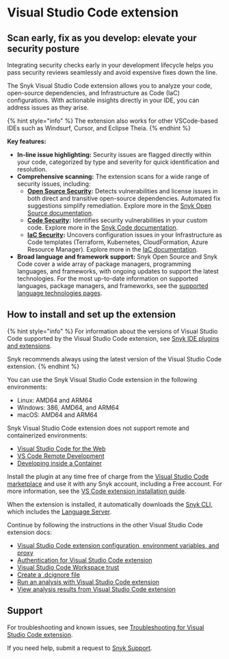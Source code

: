 # Visual Studio Code extension

## **Scan early, fix as you develop: elevate your security posture**

Integrating security checks early in your development lifecycle helps you pass security reviews seamlessly and avoid expensive fixes down the line.

The Snyk Visual Studio Code extension allows you to analyze your code, open-source dependencies, and Infrastructure as Code (IaC) configurations. With actionable insights directly in your IDE, you can address issues as they arise.

{% hint style="info" %}
The extension also works for other VSCode-based IDEs such as Windsurf, Cursor, and Eclipse Theia.
{% endhint %}

**Key features:**

* **In-line issue highlighting:** Security issues are flagged directly within your code, categorized by type and severity for quick identification and resolution.
* **Comprehensive scanning:** The extension scans for a wide range of security issues, including:
  * [**Open Source Security**](https://snyk.io/product/open-source-security-management/)**:** Detects vulnerabilities and license issues in both direct and transitive open-source dependencies. Automated fix suggestions simplify remediation. Explore more in the [Snyk Open Source documentation](https://docs.snyk.io/scan-using-snyk/snyk-open-source).
  * [**Code Security**](https://snyk.io/product/snyk-code/)**:** Identifies security vulnerabilities in your custom code. Explore more in the [Snyk Code documentation](https://docs.snyk.io/scan-using-snyk/snyk-code).
  * [**IaC Security**](https://snyk.io/product/infrastructure-as-code-security/)**:** Uncovers configuration issues in your Infrastructure as Code templates (Terraform, Kubernetes, CloudFormation, Azure Resource Manager). Explore more in the [IaC documentation](https://docs.snyk.io/scan-using-snyk/snyk-iac).
* **Broad language and framework support:** Snyk Open Source and Snyk Code cover a wide array of package managers, programming languages, and frameworks, with ongoing updates to support the latest technologies. For the most up-to-date information on supported languages, package managers, and frameworks, see the [supported language technologies pages](https://docs.snyk.io/supported-languages-package-managers-and-frameworks).

## How to install and set up the extension

{% hint style="info" %}
For information about the versions of Visual Studio Code supported by the Visual Studio Code extension, see [Snyk IDE plugins and extensions](https://docs.snyk.io/scm-ide-and-ci-cd-integrations/snyk-ide-plugins-and-extensions).

Snyk recommends always using the latest version of the Visual Studio Code extension.
{% endhint %}

You can use the Snyk Visual Studio Code extension in the following environments:

* Linux: AMD64 and ARM64
* Windows: 386, AMD64, and ARM64
* macOS: AMD64 and ARM64

Snyk Visual Studio Code extension does not support remote and containerized environments:

* [Visual Studio Code for the Web](https://code.visualstudio.com/docs/editor/vscode-web)
* [VS Code Remote Development](https://code.visualstudio.com/docs/remote/remote-overview)
* [Developing inside a Container](https://code.visualstudio.com/docs/devcontainers/containers)

Install the plugin at any time free of charge from the [Visual Studio Code marketplace](https://marketplace.visualstudio.com/items?itemName=snyk-security.snyk-vulnerability-scanner) and use it with any Snyk account, including a Free account. For more information, see the [VS Code extension installation guide](https://code.visualstudio.com/docs/editor/extension-marketplace#_install-an-extension).

When the extension is installed, it automatically downloads the [Snyk CLI,](https://docs.snyk.io/snyk-cli) which includes the [Language Server](https://docs.snyk.io/scm-ide-and-ci-cd-integrations/snyk-ide-plugins-and-extensions/snyk-language-server).

Continue by following the instructions in the other Visual Studio Code extension docs:

* [Visual Studio Code extension configuration, environment variables, and proxy](https://docs.snyk.io/scm-ide-and-ci-cd-integrations/snyk-ide-plugins-and-extensions/visual-studio-code-extension/visual-studio-code-extension-configuration-environment-variables-and-proxy)
* [Authentication for Visual Studio Code extension](https://docs.snyk.io/scm-ide-and-ci-cd-integrations/snyk-ide-plugins-and-extensions/visual-studio-code-extension/visual-studio-code-extension-authentication)
* [Visual Studio Code Workspace trust](https://docs.snyk.io/scm-ide-and-ci-cd-integrations/snyk-ide-plugins-and-extensions/visual-studio-code-extension/workspace-trust)
* [Create a .dcignore file](https://docs.snyk.io/scm-ide-and-ci-cd-integrations/snyk-ide-plugins-and-extensions/visual-studio-code-extension/create-a-.dcignore-file)
* [Run an analysis with Visual Studio Code extension](https://docs.snyk.io/integrate-with-snyk/use-snyk-in-your-ide/visual-studio-code-extension/run-an-analysis-with-visual-studio-code-extension)
* [View analysis results from Visual Studio Code extension](https://docs.snyk.io/integrate-with-snyk/use-snyk-in-your-ide/visual-studio-code-extension/view-analysis-results-from-visual-studio-code-extension)

## Support

For troubleshooting and known issues, see [Troubleshooting for Visual Studio Code extension](https://docs.snyk.io/scm-ide-and-ci-cd-integrations/snyk-ide-plugins-and-extensions/visual-studio-code-extension/troubleshooting-for-visual-studio-code-extension).

If you need help, submit a request to [Snyk Support](https://support.snyk.io).
